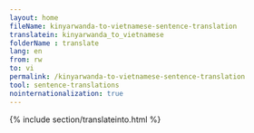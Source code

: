 ```yaml
---
layout: home
fileName: kinyarwanda-to-vietnamese-sentence-translation
translatein: kinyarwanda_to_vietnamese
folderName : translate
lang: en
from: rw
to: vi
permalink: /kinyarwanda-to-vietnamese-sentence-translation
tool: sentence-translations
nointernationalization: true
---
```

{% include section/translateinto.html %}
